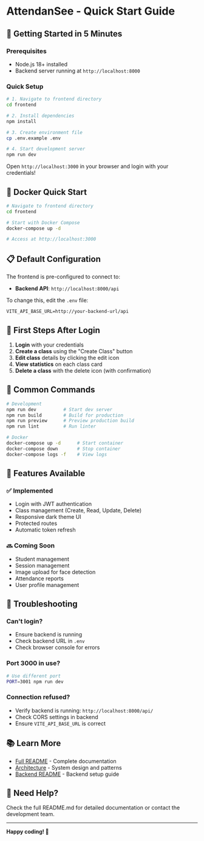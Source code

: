 # AttendanSee - Quick Start Guide

## 🚀 Getting Started in 5 Minutes

### Prerequisites
- Node.js 18+ installed
- Backend server running at `http://localhost:8000`

### Quick Setup

```bash
# 1. Navigate to frontend directory
cd frontend

# 2. Install dependencies
npm install

# 3. Create environment file
cp .env.example .env

# 4. Start development server
npm run dev
```

Open `http://localhost:3000` in your browser and login with your credentials!

## 🐳 Docker Quick Start

```bash
# Navigate to frontend directory
cd frontend

# Start with Docker Compose
docker-compose up -d

# Access at http://localhost:3000
```

## 📋 Default Configuration

The frontend is pre-configured to connect to:
- **Backend API**: `http://localhost:8000/api`

To change this, edit the `.env` file:
```env
VITE_API_BASE_URL=http://your-backend-url/api
```

## 🎯 First Steps After Login

1. **Login** with your credentials
2. **Create a class** using the "Create Class" button
3. **Edit class** details by clicking the edit icon
4. **View statistics** on each class card
5. **Delete a class** with the delete icon (with confirmation)

## 🔧 Common Commands

```bash
# Development
npm run dev          # Start dev server
npm run build        # Build for production
npm run preview      # Preview production build
npm run lint         # Run linter

# Docker
docker-compose up -d      # Start container
docker-compose down       # Stop container
docker-compose logs -f    # View logs
```

## 📱 Features Available

### ✅ Implemented
- Login with JWT authentication
- Class management (Create, Read, Update, Delete)
- Responsive dark theme UI
- Protected routes
- Automatic token refresh

### 🔜 Coming Soon
- Student management
- Session management
- Image upload for face detection
- Attendance reports
- User profile management

## 🐛 Troubleshooting

### Can't login?
- Ensure backend is running
- Check backend URL in `.env`
- Check browser console for errors

### Port 3000 in use?
```bash
# Use different port
PORT=3001 npm run dev
```

### Connection refused?
- Verify backend is running: `http://localhost:8000/api/`
- Check CORS settings in backend
- Ensure `VITE_API_BASE_URL` is correct

## 📚 Learn More

- [Full README](./README.md) - Complete documentation
- [Architecture](./ARCHITECTURE.md) - System design and patterns
- [Backend README](../backend/README.md) - Backend setup guide

## 🤝 Need Help?

Check the full README.md for detailed documentation or contact the development team.

---

**Happy coding! 🎉**
